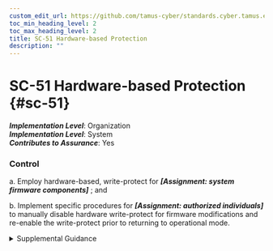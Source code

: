 ```yaml
---
custom_edit_url: https://github.com/tamus-cyber/standards.cyber.tamus.edu/tree/main/static/content/tamus.edu/TAMUS_profile.xml
toc_min_heading_level: 2
toc_max_heading_level: 2
title: SC-51 Hardware-based Protection
description: ""
---
```


# SC-51 Hardware-based Protection {#sc-51}

_**Implementation Level**_: Organization\
_**Implementation Level**_: System\
_**Contributes to Assurance**_: Yes

### Control

a. Employ hardware-based, write-protect for _**[Assignment: system firmware components]**_ ; and

b. Implement specific procedures for _**[Assignment: authorized individuals]**_ to manually disable hardware write-protect for firmware modifications and re-enable the write-protect prior to returning to operational mode.

<details>
  <summary>Supplemental Guidance</summary>

a. Employ hardware-based, write-protect for _**[Assignment: system firmware components]**_ ; and

b. Implement specific procedures for _**[Assignment: authorized individuals]**_ to manually disable hardware write-protect for firmware modifications and re-enable the write-protect prior to returning to operational mode.

</details>

